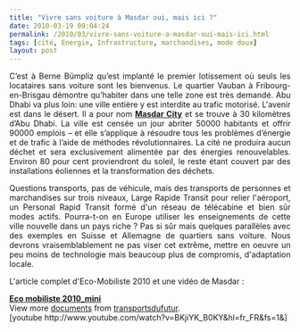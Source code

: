 ```yaml
---
title: "Vivre sans voiture à Masdar oui, mais ici ?"
date: 2010-03-19 09:04:24
permalink: /2010/03/vivre-sans-voiture-a-masdar-oui-mais-ici.html
tags: [cité, Energie, Infrastructure, marchandises, mode doux]
layout: post
---
```


<p style="text-align: justify">C’est à Berne Bümpliz qu’est implanté le premier lotissement où seuls les locataires sans voiture sont les bienvenus. Le quartier Vauban à Fribourg-en-Brisgau démontre qu’habiter dans une telle zone est très demandé. Abu Dhabi va plus loin: une ville entière y est interdite au trafic motorisé. L'avenir est dans le désert. Il a pour nom <strong><span style="text-decoration: underline"><a href="http://www.masdarcity.ae/en/index.aspx" target="_blank">Masdar City</a></span></strong> et se trouve à 30 kilomètres d’Abu Dhabi. La ville est censée un jour abriter 50000 habitants et offrir 90000 emplois – et elle s’applique à résoudre tous les problèmes d’énergie et de trafic à l’aide de méthodes révolutionnaires. La cité ne produira aucun déchet et sera exclusivement alimentée par des énergies renouvelables. Environ 80 pour cent proviendront du soleil, le reste étant couvert par des installations éoliennes et la transformation des déchets.</p> <p style="text-align: justify">Questions transports, pas de véhicule, mais des transports de personnes et marchandises sur trois niveaux, Large Rapide Transit pour relier l'aéroport, un Personal Rapid Transit formé d'un réseau de télécabine et bien sûr modes actifs. Pourra-t-on en Europe utiliser les enseignements de cette ville nouvelle dans un pays riche ? Pas si sûr mais quelques parallèles avec des exemples en Suisse et Allemagne de quartiers sans voiture. Nous devrons vraisemblablement ne pas viser cet extrême, mettre en oeuvre un peu moins de technologie mais beaucoup plus de compromis, d'adaptation locale.</p> <p style="text-align: justify"> </p>  <!--more-->  <p style="text-align: justify">L'article complet d'Eco-Mobiliste 2010 et une vidéo de Masdar :</p> <div id="__ss_3475059"><strong><a href="http://www.slideshare.net/transportsdufutur/eco-mobiliste-2010mini" title="Eco mobiliste 2010_mini">Eco mobiliste 2010_mini</a></strong>   <div>View more <a href="http://www.slideshare.net/">documents</a> from <a href="http://www.slideshare.net/transportsdufutur">transportsdufutur</a>.</div></div>  [youtube http://www.youtube.com/watch?v=BKjiYK_B0KY&hl=fr_FR&fs=1&]
